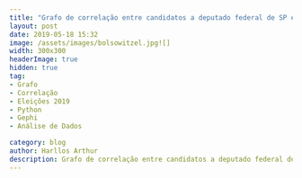 ```yaml
---
title: "Grafo de correlação entre candidatos a deputado federal de SP em 2018"
layout: post
date: 2019-05-18 15:32
image: /assets/images/bolsowitzel.jpg![]
width: 300x300
headerImage: true
hidden: true
tag:
- Grafo
- Correlação
- Eleições 2019
- Python
- Gephi
- Análise de Dados

category: blog
author: Harllos Arthur
description: Grafo de correlação entre candidatos a deputado federal de SP em 2018.
---
```

